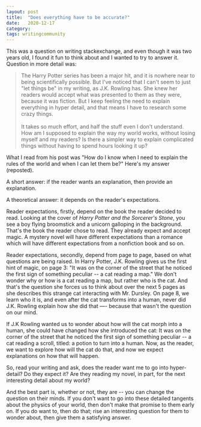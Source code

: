 ```yaml
---
layout: post
title:  "Does everything have to be accurate?"
date:   2020-12-17
category: 
tags: writingcommunity
---
```

This was a question on writing stackexchange, and even though it was two years old, I found it fun to think about and I wanted to try to answer it. Question in more detail was:

>The Harry Potter series has been a major hit, and it is nowhere near to being scientifically possible. But I've noticed that I can't seem to just "let things be" in my writing, as J.K. Rowling has. She knew her readers would accept what was presented to them as they were, because it was fiction. But I keep feeling the need to explain everything in hyper detail, and that means I have to research some crazy things.<br><br>It takes so much effort, and half the stuff even I don't understand. How am I supposed to explain the way my world works, without losing myself and my readers? Is there a simpler way to explain complicated things without having to spend hours looking it up?

What I read from his post was "How do I know when I need to explain the rules of the world and when I can let them be?" Here's my answer (reposted).

A short answer: if the reader wants an explanation, then provide an explanation.

A theoretical answer: it depends on the reader's expectations.

Reader expectations, firstly, depend on the book the reader decided to read. Looking at the cover of *Harry Potter and the Sorcerer's Stone*, you see a boy flying broomstick and a unicorn galloping in the background. That's the book the reader chose to read. They already expect and accept magic. A mystery novel will have different expectations than a romance which will have different expectations from a nonfiction book and so on.

Reader expectations, secondly, depend from page to page, based on what questions are being raised. In Harry Potter, J.K. Rowling gives us the first hint of magic, on page 3: "It was on the corner of the street that he noticed the first sign of something peculiar -- a cat reading a map." We don't wonder why or how is a cat reading a map, but rather who is the cat. And that's the question she forces us to think about over the next 5 pages as she describes this strange cat interacting with Mr. Dursley. On page 8, we learn who it is, and even after the cat transforms into a human, never did J.K. Rowling explain how she did that —- because that wasn't the question on our mind.

If J.K Rowling wanted us to wonder about how will the cat morph into a human, she could have changed how she introduced the cat: It was on the corner of the street that he noticed the first sign of something peculiar -- a cat reading a scroll, titled: a potion to turn into a human. Now, as the reader, we want to explore how will the cat do that, and now we expect explanations on how that will happen.

So, read your writing and ask, does the reader want me to go into hyper-detail? Do they expect it? Are they reading my novel, in part, for the next interesting detail about my world?

And the best part is, whether or not, they are -- you can change the question on their minds. If you don't want to go into these detailed tangents about the physics of your world, then don't make that promise to them early on. If you do want to, then do that; rise an interesting question for them to wonder about, then give them a satisfying answer.